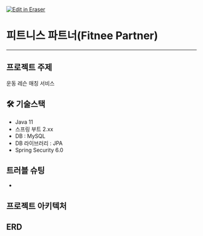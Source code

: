 [![Edit in Eraser](https://firebasestorage.googleapis.com/v0/b/second-petal-295822.appspot.com/o/images%2Fgithub%2FOpen%20in%20Eraser.svg?alt=media&token=968381c8-a7e7-472a-8ed6-4a6626da5501)](https://app.eraser.io/workspace/RaqGpNGgZlKogN5wviLd)
# 피트니스 파트너(Fitnee Partner)
---

## 프로젝트 주제
운동 레슨 매칭 서비스



## 🛠 기술스택
- Java 11
- 스프링 부트 2.xx
- DB : MySQL
- DB 라이브러리 : JPA
- Spring Security 6.0




## 트러블 슈팅
- 




## 프로젝트 아키텍처




## ERD



<!--- Eraser file: https://app.eraser.io/workspace/RaqGpNGgZlKogN5wviLd --->
